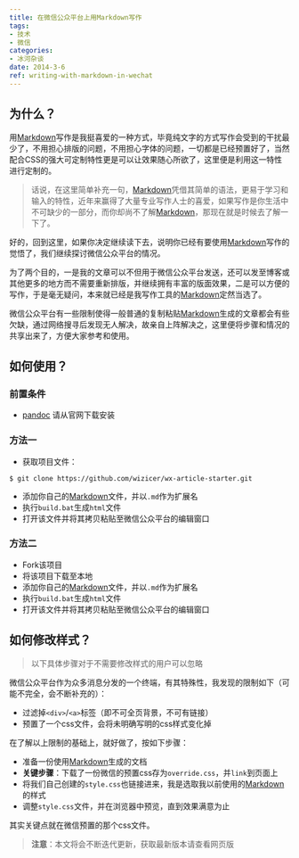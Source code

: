 ```yaml
---
title: 在微信公众平台上用Markdown写作
tags:
- 技术
- 微信
categories:
- 冰河杂谈
date: 2014-3-6
ref: writing-with-markdown-in-wechat
---
```

## 为什么？
用[Markdown]写作是我挺喜爱的一种方式，毕竟纯文字的方式写作会受到的干扰最少了，不用担心排版的问题，不用担心字体的问题，一切都是已经预置好了，当然配合CSS的强大可定制特性更是可以让效果随心所欲了，这里便是利用这一特性进行定制的。

> 话说，在这里简单补充一句，[Markdown]凭借其简单的语法，更易于学习和输入的特性，近年来赢得了大量专业写作人士的喜爱，如果写作是你生活中不可缺少的一部分，而你却尚不了解[Markdown]，那现在就是时候去了解一下了。

好的，回到这里，如果你决定继续读下去，说明你已经有要使用[Markdown]写作的觉悟了，我们继续探讨微信公众平台的情况。

为了两个目的，一是我的文章可以不但用于微信公众平台发送，还可以发至博客或其他更多的地方而不需要重新排版，并继续拥有丰富的版面效果，二是可以方便的写作，于是毫无疑问，本来就已经是我写作工具的[Markdown]定然当选了。

微信公众平台有一些限制使得一般普通的复制粘贴[Markdown]生成的文章都会有些欠缺，通过网络搜寻后发现无人解决，故亲自上阵解决之，这里便将步骤和情况的共享出来了，方便大家参考和使用。

## 如何使用？

### 前置条件
* [pandoc] 请从官网下载安装

### 方法一

* 获取项目文件：
```
$ git clone https://github.com/wizicer/wx-article-starter.git
```
* 添加你自己的[Markdown]文件，并以`.md`作为扩展名
* 执行`build.bat`生成`html`文件
* 打开该文件并将其拷贝粘贴至微信公众平台的编辑窗口

### 方法二
* Fork该项目
* 将该项目下载至本地
* 添加你自己的[Markdown]文件，并以`.md`作为扩展名
* 执行`build.bat`生成`html`文件
* 打开该文件并将其拷贝粘贴至微信公众平台的编辑窗口


## 如何修改样式？

> 以下具体步骤对于不需要修改样式的用户可以忽略

微信公众平台作为众多消息分发的一个终端，有其特殊性，我发现的限制如下（可能不完全，会不断补充的）：

* 过滤掉`<div>`/`<a>`标签（即不可全页背景，不可有链接）
* 预置了一个css文件，会将未明确写明的css样式变化掉

在了解以上限制的基础上，就好做了，按如下步骤：

* 准备一份使用[Markdown]生成的文档
* **关键步骤**：下载了一份微信的预置css存为`override.css`，并`link`到页面上
* 将我们自己创建的`style.css`也链接进来，我是选取我以前使用的[Markdown]的样式
* 调整`style.css`文件，并在浏览器中预览，直到效果满意为止

其实关键点就在微信预置的那个css文件。

> **注意**：本文将会不断迭代更新，获取最新版本请查看网页版

[pandoc]: http://johnmacfarlane.net/pandoc/
[Markdown]: http://daringfireball.net/projects/markdown/
